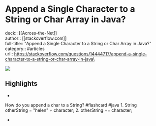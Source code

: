 # Append a Single Character to a String or Char Array in Java?

deck:: [[Across-the-Net]]\
author:: [[stackoverflow.com]]\
full-title:: "Append a Single Character to a String or Char Array in Java?"\
category:: #articles\
url:: https://stackoverflow.com/questions/14444717/append-a-single-character-to-a-string-or-char-array-in-java\

![](https://readwise-assets.s3.amazonaws.com/static/images/article1.be68295a7e40.png)

## Highlights
- 
 How do you append a char to a String? #flashcard  #java 
    1. String otherString = "helen" + character;
     2. otherString += character;

    
-
